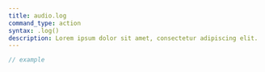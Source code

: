 ```yaml
---
title: audio.log
command_type: action
syntax: .log()
description: Lorem ipsum dolor sit amet, consectetur adipiscing elit.
---
```


```javascript
// example
```